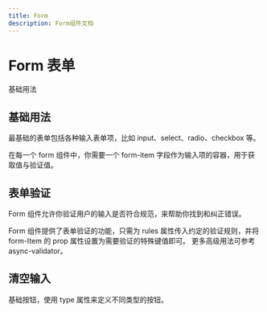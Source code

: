 ```yaml
---
title: Form
description: Form组件文档
---
```


# Form 表单

基础用法

## 基础用法

最基础的表单包括各种输入表单项，比如 input、select、radio、checkbox 等。

在每一个 form 组件中，你需要一个 form-item 字段作为输入项的容器，用于获取值与验证值。

<preview path="../demo/Form/Basic.vue" title="基础用法" description="Form 组件的基础用法"></preview>

## 表单验证

Form 组件允许你验证用户的输入是否符合规范，来帮助你找到和纠正错误。

Form 组件提供了表单验证的功能，只需为 rules 属性传入约定的验证规则，并将 form-Item 的 prop 属性设置为需要验证的特殊键值即可。 更多高级用法可参考 async-validator。

<preview path="../demo/Form/Validate.vue" title="基础用法" description="Form 组件的基础用法"></preview>

## 清空输入

基础按钮，使用 type 属性来定义不同类型的按钮。

<preview path="../demo/Form/Reset.vue" title="基础用法" description="Form 组件的基础用法"></preview>
